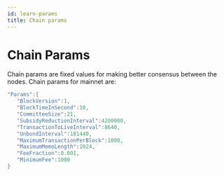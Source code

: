 ```yaml
---
id: learn-params
title: Chain params
---
```


# Chain Params

Chain params are fixed values for making better consensus between the nodes. Chain params for
mainnet are:

```go
"Params":{
   "BlockVersion":1,
   "BlockTimeInSecond":10,
   "CommitteeSize":21,
   "SubsidyReductionInterval":4200000,
   "TransactionToLiveInterval":8640,
   "UnbondInterval":181440,
   "MaximumTransactionPerBlock":1000,
   "MaximumMemoLength":1024,
   "FeeFraction":0.001,
   "MinimumFee":1000
}
```
